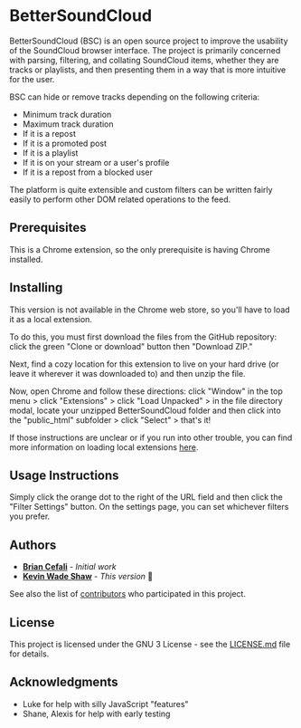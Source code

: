 # BetterSoundCloud

BetterSoundCloud (BSC) is an open source project to improve the usability of the SoundCloud browser interface. The project is primarily concerned with parsing, filtering, and collating SoundCloud items, whether they are tracks or playlists, and then presenting them in a way that is more intuitive for the user.

BSC can hide or remove tracks depending on the following criteria:
* Minimum track duration
* Maximum track duration
* If it is a repost
* If it is a promoted post
* If it is a playlist
* If it is on your stream or a user's profile
* If it is a repost from a blocked user

The platform is quite extensible and custom filters can be written fairly easily to perform other DOM related operations to the feed.


## Prerequisites

This is a Chrome extension, so the only prerequisite is having Chrome installed.


## Installing

This version is not available in the Chrome web store, so you'll have to load it as a local extension.

To do this, you must first download the files from the GitHub repository: click the green "Clone or download" button then "Download ZIP."

Next, find a cozy location for this extension to live on your hard drive (or leave it wherever it was downloaded to) and then unzip the file.

Now, open Chrome and follow these directions: click "Window" in the top menu > click "Extensions" > click "Load Unpacked" > in the file directory modal, locate your unzipped BetterSoundCloud folder and then click into the "public_html" subfolder > click "Select" > that's it!

If those instructions are unclear or if you run into other trouble, you can find more information on loading local extensions [here](https://developer.chrome.com/extensions/getstarted#unpacked).


## Usage Instructions

Simply click the orange dot to the right of the URL field and then click the "Filter Settings" button. On the settings page, you can set whichever filters you prefer.


## Authors

* **[Brian Cefali](https://github.com/brocef)** - *Initial work*
* **[Kevin Wade Shaw](https://kevinwadeshaw.com)** - *This version*  🧡

See also the list of [contributors](https://github.com/brocef/BetterSoundCloud/contributors) who participated in this project.


## License

This project is licensed under the GNU 3 License - see the [LICENSE.md](LICENSE.md) file for details.


## Acknowledgments

* Luke for help with silly JavaScript "features"
* Shane, Alexis for help with early testing
